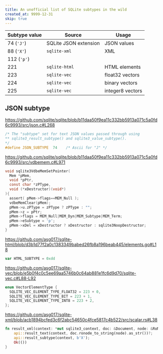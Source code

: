 ```yaml
---
title: An unofficial list of SQLite subtypes in the wild
created_at: 9999-12-31
skip: true
---
```


| Subtype value | Source                | Usage            |
| ------------- | --------------------- | ---------------- |
| 74 (`'J'`)    | SQLite JSON extension | JSON values      |
| 88 (`'X'`)    | `sqlite-xml`          | XML              |
| 112 (`'p'`)   |                       |                  |
| 221           | `sqlite-html`         | HTML elements    |
| 223           | `sqlite-vec`          | float32 vectors  |
| 224           | `sqlite-vec`          | binary vectors   |
| 225           | `sqlite-vec`          | integer8 vectors |

## JSON subtype

https://github.com/sqlite/sqlite/blob/b11daa50f9ea11c332bb5913a071c5a0fd6c9993/src/json.c#L268

```c
/* The "subtype" set for text JSON values passed through using
** sqlite3_result_subtype() and sqlite3_value_subtype().
*/
#define JSON_SUBTYPE  74    /* Ascii for "J" */
```

https://github.com/sqlite/sqlite/blob/b11daa50f9ea11c332bb5913a071c5a0fd6c9993/src/vdbemem.c#L971

```c
void sqlite3VdbeMemSetPointer(
  Mem *pMem,
  void *pPtr,
  const char *zPType,
  void (*xDestructor)(void*)
){
  assert( pMem->flags==MEM_Null );
  vdbeMemClear(pMem);
  pMem->u.zPType = zPType ? zPType : "";
  pMem->z = pPtr;
  pMem->flags = MEM_Null|MEM_Dyn|MEM_Subtype|MEM_Term;
  pMem->eSubtype = 'p';
  pMem->xDel = xDestructor ? xDestructor : sqlite3NoopDestructor;
}
```

https://github.com/asg017/sqlite-html/blob/d3b1d77f2a0c1383349babed26fb8a196beab445/elements.go#L18

```go
var HTML_SUBTYPE = 0xdd
```

https://github.com/asg017/sqlite-vec/blob/e5b0f4c0c5ee69aa5746b0c64ab881e1fc6d9d70/sqlite-vec.c#L88-L92

```c
enum VectorElementType {
  SQLITE_VEC_ELEMENT_TYPE_FLOAT32 = 223 + 0,
  SQLITE_VEC_ELEMENT_TYPE_BIT = 223 + 1,
  SQLITE_VEC_ELEMENT_TYPE_INT8 = 223 + 2,
};
```

https://github.com/asg017/sqlite-xml/blob/acb1894bcfed3c6f2abc54650c4fce5817c4b522/src/scalar.rs#L38

```rust
fn result_xml(context: *mut sqlite3_context, doc: &Document, node: &RoNode) -> Result<()> {
    api::result_text(context, doc.ronode_to_string(node).as_str())?;
    api::result_subtype(context, b'X');
    Ok(())
}
```
